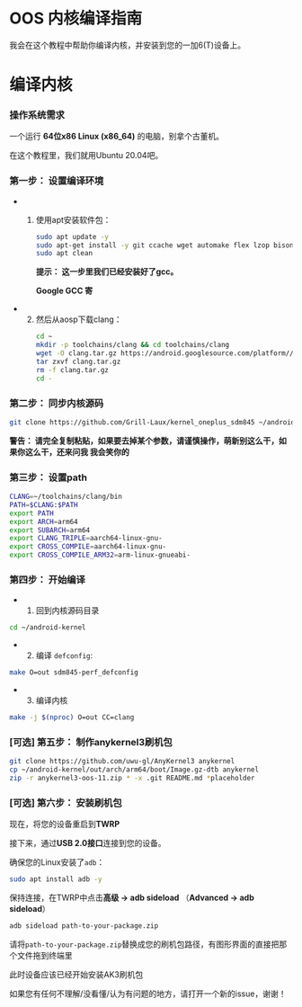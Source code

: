 # OOS 内核编译指南

我会在这个教程中帮助你编译内核，并安装到您的一加6(T)设备上。

# 编译内核

### 操作系统需求

一个运行 **64位x86 Linux (x86_64)** 的电脑，别拿个古董机。

在这个教程里，我们就用Ubuntu 20.04吧。

### 第一步： 设置编译环境

* 1. 使用apt安装软件包：
        ```bash
        sudo apt update -y
        sudo apt-get install -y git ccache wget automake flex lzop bison gperf build-essential zip curl zlib1g-dev libxml2-utils bzip2 libbz2-dev libbz2-1.0 libghc-bzlib-dev squashfs-tools pngcrush schedtool dpkg-dev liblz4-tool make optipng maven libssl-dev pwgen libswitch-perl policycoreutils minicom libxml-sax-base-perl libxml-simple-perl bc libc6-dev-i386 lib32ncurses5-dev libx11-dev lib32z-dev libgl1-mesa-dev xsltproc unzip device-tree-compiler python2 python3 gcc-9-aarch64-linux-gnu gcc-9-arm-linux-gnueabi gcc-aarch64-linux-gnu gcc-arm-linux-gnueabi
        sudo apt clean
        ```

        **提示： 这一步里我们已经安装好了gcc。**
        
        **Google GCC 寄**



* 2. 然后从aosp下载clang：
        ```bash
        cd ~
        mkdir -p toolchains/clang && cd toolchains/clang
        wget -O clang.tar.gz https://android.googlesource.com/platform//prebuilts/clang/host/linux-x86/+archive/refs/tags/android-14.0.0_r0.78/clang-r416183b.tar.gz 
        tar zxvf clang.tar.gz
        rm -f clang.tar.gz
        cd -
        ```

### 第二步： 同步内核源码

```bash
git clone https://github.com/Grill-Laux/kernel_oneplus_sdm845 ~/android-kernel --recursive --depth=1 -b oos/wip-upstream
```
**警告： 请完全复制粘贴，如果要去掉某个参数，请谨慎操作，萌新别这么干，如果你这么干，还来问我 我会笑你的**

### 第三步： 设置path
```bash
CLANG=~/toolchains/clang/bin
PATH=$CLANG:$PATH
export PATH
export ARCH=arm64
export SUBARCH=arm64
export CLANG_TRIPLE=aarch64-linux-gnu-
export CROSS_COMPILE=aarch64-linux-gnu-
export CROSS_COMPILE_ARM32=arm-linux-gnueabi-
```

### 第四步： 开始编译
* 1. 回到内核源码目录
```bash
cd ~/android-kernel
```
* 2. 编译 `defconfig`:
```bash
make O=out sdm845-perf_defconfig
```
* 3. 编译内核
```bash
make -j $(nproc) O=out CC=clang
```

### [可选] 第五步： 制作anykernel3刷机包
```bash
git clone https://github.com/uwu-gl/AnyKernel3 anykernel
cp ~/android-kernel/out/arch/arm64/boot/Image.gz-dtb anykernel
zip -r anykernel3-oos-11.zip * -x .git README.md *placeholder
 ```

### [可选] 第六步： 安装刷机包

现在，将您的设备重启到**TWRP**

接下来，通过**USB 2.0接口**连接到您的设备。

确保您的Linux安装了`adb`：
```bash
sudo apt install adb -y
```

保持连接，在TWRP中点击**高级 -> adb sideload** （**Advanced -> adb sideload**）
```bash
adb sideload path-to-your-package.zip
```
请将`path-to-your-package.zip`替换成您的刷机包路径，有图形界面的直接把那个文件拖到终端里

此时设备应该已经开始安装AK3刷机包

如果您有任何不理解/没看懂/认为有问题的地方，请打开一个新的issue，谢谢！
